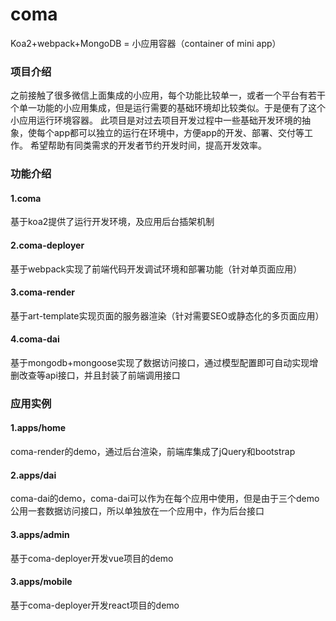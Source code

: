 # coma
Koa2+webpack+MongoDB = 小应用容器（container of mini app）

### 项目介绍
之前接触了很多微信上面集成的小应用，每个功能比较单一，或者一个平台有若干个单一功能的小应用集成，但是运行需要的基础环境却比较类似。于是便有了这个小应用运行环境容器。
此项目是对过去项目开发过程中一些基础开发环境的抽象，使每个app都可以独立的运行在环境中，方便app的开发、部署、交付等工作。
希望帮助有同类需求的开发者节约开发时间，提高开发效率。


### 功能介绍

#### 1.coma
基于koa2提供了运行开发环境，及应用后台插架机制

#### 2.coma-deployer
基于webpack实现了前端代码开发调试环境和部署功能（针对单页面应用）

#### 3.coma-render
基于art-template实现页面的服务器渲染（针对需要SEO或静态化的多页面应用）

#### 4.coma-dai
基于mongodb+mongoose实现了数据访问接口，通过模型配置即可自动实现增删改查等api接口，并且封装了前端调用接口

### 应用实例

#### 1.apps/home
coma-render的demo，通过后台渲染，前端库集成了jQuery和bootstrap

#### 2.apps/dai
coma-dai的demo，coma-dai可以作为在每个应用中使用，但是由于三个demo公用一套数据访问接口，所以单独放在一个应用中，作为后台接口

#### 3.apps/admin
基于coma-deployer开发vue项目的demo

#### 3.apps/mobile
基于coma-deployer开发react项目的demo




